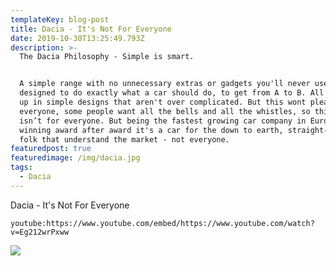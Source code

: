 ```yaml
---
templateKey: blog-post
title: Dacia - It's Not For Everyone
date: 2019-10-30T13:25:49.793Z
description: >-
  The Dacia Philosophy - Simple is smart.


  A simple range with no unnecessary extras or gadgets you'll never use,
  designed to do exactly what a car should do, to get from A to B. All wrapped
  up in simple designs that aren't over complicated. But this wont please
  everyone, some people want all the bells and all the whistles, so this car
  isn’t for everyone. But being the fastest growing car company in Europe
  winning award after award it's a car for the down to earth, straight-talking
  folk that understand the market - not everyone.
featuredpost: true
featuredimage: /img/dacia.jpg
tags:
  - Dacia
---
```

Dacia - It's Not For Everyone

`youtube:https://www.youtube.com/embed/https://www.youtube.com/watch?v=Eg212wrPxww`

![](/img/north-mock.jpg)
